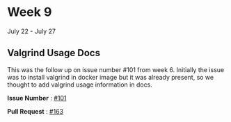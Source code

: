 # Week 9
July 22 - July 27


## Valgrind Usage Docs

This was the follow up on issue number #101 from week 6. Initially the issue was to install valgrind in docker image but it was already present, so we thought to add valgrind usage information in docs.

**Issue Number** : [#101](https://github.com/r-devel/r-dev-env/issues/101)

**Pull Request** : [#163](https://github.com/r-devel/r-dev-env/pull/163)
